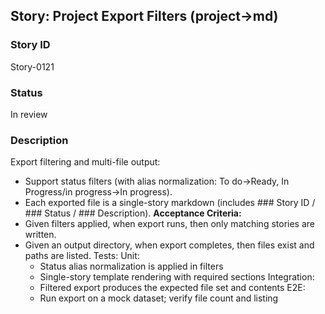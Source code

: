 ## Story: Project Export Filters (project→md)

### Story ID

Story-0121

### Status

In review

### Description

Export filtering and multi-file output:
- Support status filters (with alias normalization: To do→Ready, In Progress/in progress→In progress).
- Each exported file is a single-story markdown (includes ### Story ID / ### Status / ### Description).
  **Acceptance Criteria:**
- Given filters applied, when export runs, then only matching stories are written.
- Given an output directory, when export completes, then files exist and paths are listed.
  Tests:
  Unit:
  - Status alias normalization is applied in filters
  - Single-story template rendering with required sections
    Integration:
  - Filtered export produces the expected file set and contents
    E2E:
  - Run export on a mock dataset; verify file count and listing


